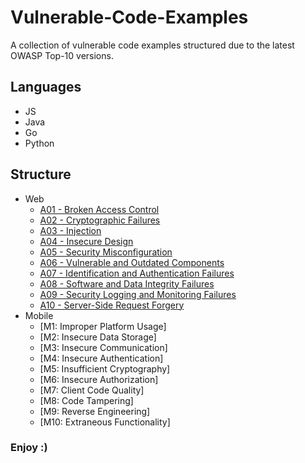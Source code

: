 # Vulnerable-Code-Examples

A collection of vulnerable code examples structured due to the latest OWASP Top-10 versions. 

## Languages

  - JS
  - Java  
  - Go
  - Python

## Structure

  - Web
     - [A01 - Broken Access Control](web/A01-Broken-Access-Control.md)
     - [A02 - Cryptographic Failures](web/A02-Cryptographic-Failures.md)
     - [A03 - Injection](web/A03-Injection.md)
     - [A04 - Insecure Design](web/A04-Insecure-Design.md)
     - [A05 - Security Misconfiguration](web/A05-Security-Misconfiguration.md)
     - [A06 - Vulnerable and Outdated Components](web/A06-Vulnerable-and-Outdated-Components.md)
     - [A07 - Identification and Authentication Failures](web/A07-Identification-and-Authentication-Failures.md)
     - [A08 - Software and Data Integrity Failures](web/A08-Software-and-Data-Integrity-Failures.md)
     - [A09 - Security Logging and Monitoring Failures](web/A09-Security-Logging-and-Monitoring-Failures.md)
     - [A10 - Server-Side Request Forgery](web/A10-Server-Side-Request-Forgery.md)
  - Mobile
     - [M1: Improper Platform Usage]
     - [M2: Insecure Data Storage]
     - [M3: Insecure Communication]
     - [M4: Insecure Authentication]
     - [M5: Insufficient Cryptography]
     - [M6: Insecure Authorization]
     - [M7: Client Code Quality]
     - [M8: Code Tampering]
     - [M9: Reverse Engineering]
     - [M10: Extraneous Functionality]
   
### Enjoy :)
